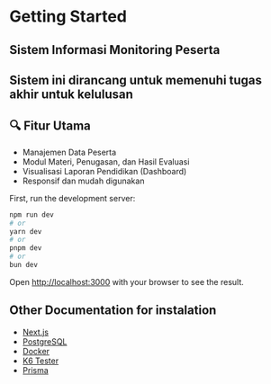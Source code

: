 # Getting Started
## Sistem Informasi Monitoring Peserta
## Sistem ini dirancang untuk memenuhi tugas akhir untuk kelulusan

## 🔍 Fitur Utama

- Manajemen Data Peserta
- Modul Materi, Penugasan, dan Hasil Evaluasi
- Visualisasi Laporan Pendidikan (Dashboard)
- Responsif dan mudah digunakan

First, run the development server:

```bash
npm run dev
# or
yarn dev
# or
pnpm dev
# or
bun dev
```

Open [http://localhost:3000](http://localhost:3000) with your browser to see the result.

## Other Documentation for instalation

- [Next.js](https://nextjs.org/learn)
- [PostgreSQL](https://www.postgresql.org/docs/)
- [Docker](https://docs.docker.com/)
- [K6 Tester](https://grafana.com/docs/k6/latest/)
- [Prisma](https://www.prisma.io/docs)